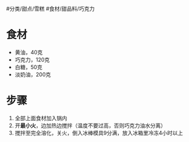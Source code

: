 #分类/甜点/雪糕 #食材/甜品料/巧克力

# 食材
- 黄油，40克
- 巧克力，120克
- 白糖，50克
- 淡奶油，200克
# 步骤
1. 全部上面食材加入锅内
2. 开**最小火**，边加热边搅拌（温度不要过高，否则巧克力油水分离）
3. 搅拌至完全溶化，关火，倒入冰棒模具9分满，放入冰箱里冷冻4小时以上